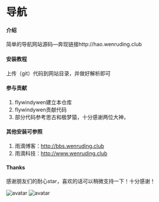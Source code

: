 # 导航

#### 介绍
简单的导航网站源码—奔现链接http://hao.wenruding.club


#### 安装教程

 上传（git）代码到网站目录，并做好解析即可

#### 参与贡献

1. flywindywen建立本仓库
2. flywindywen贡献代码
3. 部分代码参考思古和极梦猿，十分感谢两位大神，


#### 其他安装可参照

1. 雨滴博客：http://bbs.wenruding.club
2. 雨滴科技：http://www.wenruding.club

#### Thanks
感谢朋友们的耐心star，喜欢的话可以稍微支持一下！十分感谢！

![avatar](https://gitee.com/uploads/images/2019/0502/173319_9f5dd183_2352833.png)
![avatar](https://gitee.com/uploads/images/2019/0502/173324_a5cf72be_2352833.png)
